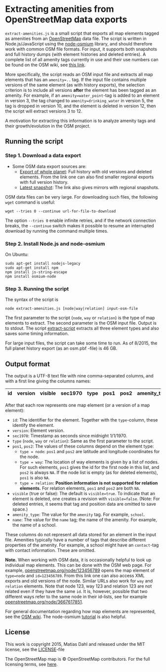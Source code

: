 # Extracting amenities from OpenStreetMap data exports

`extract-amenities.js` is a small script that exports all map elements tagged as amenities from an [OpenStreetMap](https://www.openstreetmap.org) data file. The script is written in Node.js/JavaScript using the [node-osmium](https://github.com/osmcode/node-osmium) library, and should therefore work with common OSM file formats. For input, it supports both snapshots and full history dumps (with element histories and deleted entries). A complete list of all amenity tags currently in use and their use numbers can be found on the OSM wiki, see [this link](http://wiki.openstreetmap.org/wiki/Key:amenity). 

More specifically, the script reads an OSM input file and extracts all map elements  that has an `amenity=..` tag. If the input file contains multiple versions of the same element (as with history exports), the selection criterion is to include all versions **after** the element has been tagged as an amenity. For example, if an `amenity=water_point`-tag is added to an element in version 3, the tag changed to `amenity=drinking_water` in version 5, the tag is dropped in version 10, and the element is deleted in version 12, then the script will extract versions 3 to 12. 

A motivation for extracting this information is to analyze amenity tags and their growth/evolution in the OSM project. 

## Running the script

### Step 1. Download a data export

- Some OSM data export sources are:
   - [Export of whole planet](http://planet.openstreetmap.org/planet/full-history/): Full history with old versions and deleted elements. From the link one can also find smaller regional exports with full version history. 
   - [Latest snapshot](http://wiki.openstreetmap.org/wiki/Planet.osm): The link also gives mirrors with regional snapshots.

OSM data files can be very large. For downloading such files, the following `wget` command is  useful:

```
wget --tries 0 --continue url-for-file-to-download
```

The option `--tries 0` enable infinite retries, and if the network connection breaks, the `--continue` switch makes it possible to resume an interrupted download by running the command multiple times. 

### Step 2. Install Node.js and node-osmium

On Ubuntu:

```
sudo apt-get install nodejs-legacy
sudo apt-get install npm
npm install js-string-escape
npm install osmium-node
```

### Step 3. Running the script

The syntax of the script is 

```
node extract-amenities.js [node|way|relation] input-osm-file
```

The first parameter to the script (`node`, `way` or `relation`) is the type of map elements to extract. The second parameter is the OSM input file. Output is to stdout. The script [extract-script](extract-script) extracts all three element types and also saves some timing information.

For large input files, the script can take some time to run. As of 8/2015, the full planet history export (as an osm.pbf -file) is 46 GB. 

## Output format

The output is a UTF-8 text file with nine  comma-separated columns, and with a first line giving the columns names:

|     id| version|visible |    sec1970|type |     pos1|       pos2|amenity_type |name                                         |
|------:|-------:|:-------|----------:|:----|--------:|----------:|:------------|:--------------------------------------------|

After that each row represents one map element (or a version of a map element):

- `id`: The identifier for the element. Together with the `type`-column, these identify the element. 
- `version`: Element version.
- `sec1970`: Timestamp as seconds since midnight 1/1/1970.
- `type` (`node`, `way` or `relation`): Same as the first parameter to the script.
- `pos1`, `pos2`: The values of these columns depend on the element type:
   - `type = node`: `pos1` and `pos2` are latitude and longitude coordinates for the node.
   - `type = way`: The location of way elements is given by a list of nodes. For such elements, `pos1` gives the id for the first node in this list, and `pos2` is always `NA`. If the node list is empty (as for deleted elements), `pos1` is also `NA`. 
   - `type = relation`: **Position information is not supported for relation elements.** For relation elements, `pos1` and `pos2` are both `NA`.
- `visible` (true or false): The default is `visible=true`. To indicate that an element is deleted, one creates a revision with `visible=false`. (Note: For deleted entries, it seems that tag and position data are omitted to save space.)
- `amenity_type`: The value for the `amenity` tag. For example, `school`.
- `name`: The value for the `name` tag; the name of the amenity. For example, the name of a school. 

These columns do not represent all data stored for an element in the input file. Amenities typically have a number of tags that describe different properties of the amenity. For example, a school might have an `contact`-tag with contact information. These are omitted. 

**Note.** When working with OSM data, it is occasionally helpful to look up individual map elements. This can be done with the OSM web page. For example, [openstreetmap.org/node/123456789](http://www.openstreetmap.org/node/123456789) opens the map element of `type=node` and `id=123456789`. From this link one can also access XML exports and old versions of the node. Similar URLs also work for `way` and `relation` elements. Note that node 123, way 123 and relation 123 are not related even if they have the same `id`. It is, however, possible that two different ways refer to the same node in their id-lists, see for example [openstreetmap.org/node/3667617851](http://www.openstreetmap.org/node/3667617851). 

For general documentation regarding how map elements are represented, see the [OSM wiki](http://wiki.openstreetmap.org/wiki/Elements). The node-osmium [tutorial](https://github.com/osmcode/node-osmium/blob/master/doc/tutorial.md) is also helpful.

## License

This work is copyright 2015, Matias Dahl and released under the MIT license, see the [LICENSE](LICENSE.md)-file 

The OpenStreetMap map is © OpenStreetMap contributors. For the full licensing terms, see [here](http://www.openstreetmap.org/copyright). 